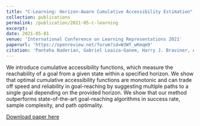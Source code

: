 ```yaml
---
title: "C-Learning: Horizon-Aware Cumulative Accessibility Estimation"
collection: publications
permalink: /publication/2021-05-c-learning
excerpt: 
date: 2021-05-01
venue: 'International Conference on Learning Representations 2021'
paperurl: 'https://openreview.net/forum?id=W3Wf_wKmqm9'
citation: 'Panteha Naderian, Gabriel Loaiza-Ganem, Harry J. Braviner, Anthony L. Caterini, Jesse C. Cresswell, Tong Li, Animesh Garg. C-Learning: Horizon-Aware Cumulative Accessibility Estimation. International Conference on Learning Representations'
---
```

We introduce cumulative accessibility functions, which measure the reachability of a goal from a given state within a specified horizon. We show that optimal cumulative accessibility functions are monotonic and can trade off speed and reliability in goal-reaching by suggesting multiple paths to a single goal depending on the provided horizon. We show that our method outperforms state-of-the-art goal-reaching algorithms in success rate, sample complexity, and path optimality. 

[Download paper here](https://openreview.net/pdf?id=W3Wf_wKmqm9)